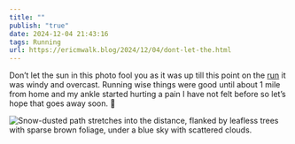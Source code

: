 ```yaml
---
title: ""
publish: "true"
date: 2024-12-04 21:43:16
tags: Running
url: https://ericmwalk.blog/2024/12/04/dont-let-the.html
---
```


Don’t let the sun in this photo fool you as it was up till this point on the [run](https://strava.com/activities/13049025738) it was windy and overcast. Running wise things were good until about 1 mile from home and my ankle started hurting a pain I have not felt before so let’s hope that goes away soon. 😬

![Snow-dusted path stretches into the distance, flanked by leafless trees with sparse brown foliage, under a blue sky with scattered clouds.](https://ericmwalk.blog/uploads/2024/img-1122.jpeg)